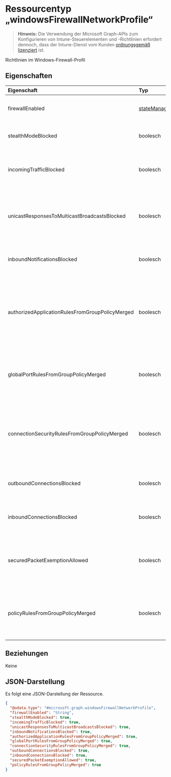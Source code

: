 # <a name="windowsfirewallnetworkprofile-resource-type"></a>Ressourcentyp „windowsFirewallNetworkProfile“

> **Hinweis:** Die Verwendung der Microsoft Graph-APIs zum Konfigurieren von Intune-Steuerelementen und -Richtlinien erfordert dennoch, dass der Intune-Dienst vom Kunden [ordnungsgemäß lizenziert](https://go.microsoft.com/fwlink/?linkid=839381) ist.

Richtlinien im Windows-Firewall-Profil
## <a name="properties"></a>Eigenschaften
|Eigenschaft|Typ|Beschreibung|
|:---|:---|:---|
|firewallEnabled|[stateManagementSetting](../resources/intune_deviceconfig_statemanagementsetting.md)|Konfiguriert das Host-Gerät zum Zulassen oder Blockieren der Firewall und Erzwingung der erweiterten Sicherheit für das Netzwerkprofil. Mögliche Werte sind: `notConfigured`, `blocked` und `allowed`.|
|stealthModeBlocked|boolesch|Verhindert, dass der Server im geschützten Modus arbeitet. Wenn StealthModeRequired und StealthModeBlocked beide auf true gesetzt sind, so hat StealthModeBlocked Vorrang.|
|incomingTrafficBlocked|boolesch|Konfiguriert die Firewall so, dass sämtlicher eingehender Datenverkehr blockiert wird, unabhängig von anderen Richtlinieneinstellungen. Wenn IncomingTrafficRequired und IncomingTrafficBlocked beide auf true gesetzt sind, so hat IncomingTrafficBlocked Vorrang.|
|unicastResponsesToMulticastBroadcastsBlocked|boolesch|Konfiguriert die Firewall so, dass Unicastantworten auf Multicast-Broadcastdatenverkehr blockiert werden. Wenn UnicastResponsesToMulticastBroadcastsRequired und UnicastResponsesToMulticastBroadcastsBlocked beide auf true gesetzt sind, so hat UnicastResponsesToMulticastBroadcastsBlocked Vorrang.|
|inboundNotificationsBlocked|boolesch|Verhindert, dass die Firewall Benachrichtigungen anzeigt, sobald eine Anwendung nicht mehr auf einem Port zuhören darf. Wenn InboundNotificationsRequired und InboundNotificationsBlocked beide auf true gesetzt sind, so hat InboundNotificationsBlocked Vorrang.|
|authorizedApplicationRulesFromGroupPolicyMerged|boolesch|Konfiguriert die Firewall so, dass autorisierte Anwendungsregeln aus Gruppenrichtlinien mit den Regeln aus dem lokalen Speicher zusammengeführt werden. Die Regeln im lokalen Speicher werden also nicht mehr ignoriert. Wenn AuthorizedApplicationRulesFromGroupPolicyNotMerged und AuthorizedApplicationRulesFromGroupPolicyMerged beide auf true gesetzt sind, so hat AuthorizedApplicationRulesFromGroupPolicyMerged Vorrang.|
|globalPortRulesFromGroupPolicyMerged|boolesch|Konfiguriert die Firewall so, dass globale Portregeln aus Gruppenrichtlinien mit den Regeln aus dem lokalen Speicher zusammengeführt werden. Die Regeln im lokalen Speicher werden also nicht mehr ignoriert. Wenn GlobalPortRulesFromGroupPolicyNotMerged und GlobalPortRulesFromGroupPolicyMerged beide auf true gesetzt sind, so hat GlobalPortRulesFromGroupPolicyMerged Vorrang.|
|connectionSecurityRulesFromGroupPolicyMerged|boolesch|Konfiguriert die Firewall so, dass Verbindungssicherheitsregeln aus Gruppenrichtlinien mit den Regeln aus dem lokalen Speicher zusammengeführt werden. Die Regeln im lokalen Speicher werden also nicht mehr ignoriert. Wenn ConnectionSecurityRulesFromGroupPolicyNotMerged und ConnectionSecurityRulesFromGroupPolicyMerged beide auf true gesetzt sind, so hat ConnectionSecurityRulesFromGroupPolicyMerged Vorrang.|
|outboundConnectionsBlocked|boolesch|Konfiguriert die Firewall so, dass alle ausgehenden Verbindungen standardmäßig blockiert werden. Wenn OutboundConnectionsRequired und OutboundConnectionsBlocked beide auf true gesetzt sind, so hat OutboundConnectionsBlocked Vorrang.|
|inboundConnectionsBlocked|boolesch|Konfiguriert die Firewall so, dass alle eingehenden Verbindungen standardmäßig blockiert werden. Wenn InboundConnectionsRequired und InboundConnectionsBlocked beide auf true gesetzt sind, so hat InboundConnectionsBlocked Vorrang.|
|securedPacketExemptionAllowed|boolesch|Konfiguriert die Firewall so, dass der Hostcomputer auch dann auf unaufgefordert gesendeten Netzwerkdatenverkehr antworten darf, wenn „stealthModeBlocked“ auf „true“ gesetzt ist, vorausgesetzt, der Datenverkehr ist IPsec-gesichert. Wenn SecuredPacketExemptionBlocked und SecuredPacketExemptionAllowed beide auf true gesetzt sind, so hat SecuredPacketExemptionAllowed Vorrang.|
|policyRulesFromGroupPolicyMerged|boolesch|Konfiguriert die Firewall so, dass Firewallregelrichtlinien aus Gruppenrichtlinien mit den Richtlinien aus dem lokalen Speicher zusammengeführt werden. Die Richtlinien im lokalen Speicher werden also nicht mehr ignoriert. Wenn PolicyRulesFromGroupPolicyNotMerged und PolicyRulesFromGroupPolicyMerged beide auf true gesetzt sind, so hat PolicyRulesFromGroupPolicyMerged Vorrang.|

## <a name="relationships"></a>Beziehungen
Keine
## <a name="json-representation"></a>JSON-Darstellung
Es folgt eine JSON-Darstellung der Ressource.
<!--{
  "blockType": "resource",
  "@odata.type": "microsoft.graph.windowsFirewallNetworkProfile"
}-->
``` json
{
  "@odata.type": "#microsoft.graph.windowsFirewallNetworkProfile",
  "firewallEnabled": "String",
  "stealthModeBlocked": true,
  "incomingTrafficBlocked": true,
  "unicastResponsesToMulticastBroadcastsBlocked": true,
  "inboundNotificationsBlocked": true,
  "authorizedApplicationRulesFromGroupPolicyMerged": true,
  "globalPortRulesFromGroupPolicyMerged": true,
  "connectionSecurityRulesFromGroupPolicyMerged": true,
  "outboundConnectionsBlocked": true,
  "inboundConnectionsBlocked": true,
  "securedPacketExemptionAllowed": true,
  "policyRulesFromGroupPolicyMerged": true
}
```









